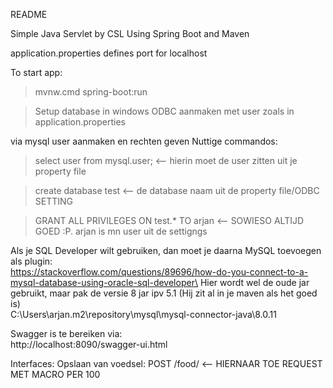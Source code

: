 README

Simple Java Servlet by CSL
Using Spring Boot and Maven

application.properties defines port for localhost

To start app:
>mvnw.cmd spring-boot:run


> Setup database
 in windows ODBC aanmaken met user zoals in application.properties
 
 via mysql user aanmaken en rechten geven
 Nuttige commandos:
 > select user from mysql.user; <-- hierin moet de user zitten uit je property file

 > create database test <-- de database naam uit de property file/ODBC SETTING
 
 > GRANT ALL PRIVILEGES ON test.* TO arjan <-- SOWIESO ALTIJD GOED :P. arjan is mn user uit de settigngs
 
 
 Als je SQL Developer wilt gebruiken, dan moet je daarna MySQL toevoegen als plugin:\
 https://stackoverflow.com/questions/89696/how-do-you-connect-to-a-mysql-database-using-oracle-sql-developer\
Hier wordt wel de oude jar gebruikt, maar pak de versie 8 jar ipv 5.1 (Hij zit al in je maven als het goed is)\
C:\Users\arjan\.m2\repository\mysql\mysql-connector-java\8.0.11

Swagger is te bereiken via:\
http://localhost:8090/swagger-ui.html

Interfaces:
Opslaan van voedsel:
POST /food/<Naam voedsel> <-- HIERNAAR TOE REQUEST MET MACRO PER 100
